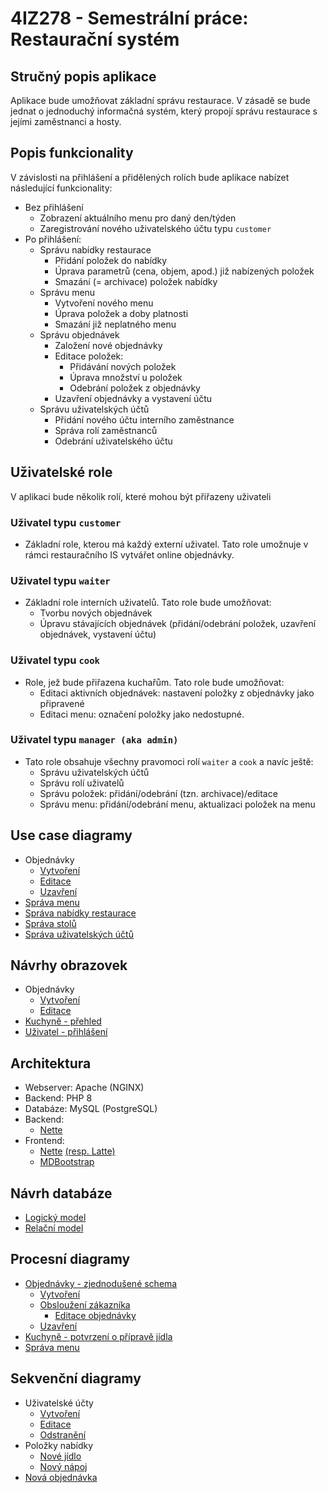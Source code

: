 # 4IZ278 - Semestrální práce: Restaurační systém

## Stručný popis aplikace

Aplikace bude umožňovat základní správu restaurace. V zásadě se bude jednat o jednoduchý informačná systém, který propojí správu restaurace s jejími zaměstnanci a hosty.

## Popis funkcionality

V závislosti na přihlášení a přidělených rolích bude aplikace nabízet následující funkcionality:

- Bez přihlášení
  - Zobrazení aktuálního menu pro daný den/týden
  - Zaregistrování nového uživatelského účtu typu `customer`
- Po přihlášení:
  - Správu nabídky restaurace
    - Přidání položek do nabídky
    - Úprava parametrů (cena, objem, apod.) již nabízených položek
    - Smazání (= archivace) položek nabídky
  - Správu menu
    - Vytvoření nového menu
    - Úprava položek a doby platnosti
    - Smazání již neplatného menu
  - Správu objednávek
    - Založení nové objednávky
    - Editace položek:
      - Přidávání nových položek
      - Úprava množství u položek
      - Odebrání položek z objednávky
    - Uzavření objednávky a vystavení účtu
  - Správu uživatelských účtů
    - Přidání nového účtu interního zaměstnance
    - Správa rolí zaměstnanců
    - Odebrání uživatelského účtu

## Uživatelské role

V aplikaci bude několik rolí, které mohou být přiřazeny uživateli

### Uživatel typu `customer`
- Základní role, kterou má každý externí uživatel. Tato role umožnuje v rámci restauračního IS vytvářet online objednávky. 

### Uživatel typu `waiter`
- Základní role interních uživatelů. Tato role bude umožňovat:
  - Tvorbu nových objednávek
  - Úpravu stávajících objednávek (přidání/odebrání položek, uzavření objednávek, vystavení účtu)

### Uživatel typu `cook`
- Role, jež bude přiřazena kuchařům. Tato role bude umožňovat:
  - Editaci aktivních objednávek: nastavení položky z objednávky jako připravené
  - Editaci menu: označení položky jako nedostupné.

### Uživatel typu `manager (aka admin)`
- Tato role obsahuje všechny pravomoci rolí `waiter` a `cook` a navíc ještě:
  - Správu uživatelských účtů
  - Správu rolí uživatelů
  - Správu položek: přidání/odebrání (tzn. archivace)/editace
  - Správu menu: přidání/odebrání menu, aktualizaci položek na menu


## Use case diagramy

- Objednávky
  - [Vytvoření](https://4iz278sp-zadani.lubosjansky.com/use_cases/order/new.png)
  - [Editace](https://4iz278sp-zadani.lubosjansky.com/use_cases/order/edit.png)
  - [Uzavření](https://4iz278sp-zadani.lubosjansky.com/use_cases/order/close.png)
- [Správa menu](https://4iz278sp-zadani.lubosjansky.com/use_cases/menu_management.png)
- [Správa nabídky restaurace](https://4iz278sp-zadani.lubosjansky.com/use_cases/offer_management.png)
- [Správa stolů](https://4iz278sp-zadani.lubosjansky.com/use_cases/table_management.png)
- [Správa uživatelských účtů](https://4iz278sp-zadani.lubosjansky.com/use_cases/user_accounts_management.png)

## Návrhy obrazovek

- Objednávky
  - [Vytvoření](https://4iz278sp-zadani.lubosjansky.com/wireframes/order/new.png)
  - [Editace](https://4iz278sp-zadani.lubosjansky.com/wireframes/order/edit.png)
- [Kuchyně - přehled](https://4iz278sp-zadani.lubosjansky.com/wireframes/kitchen_overview.png)
- [Uživatel - přihlášení](https://4iz278sp-zadani.lubosjansky.com/wireframes/user_login.png)

## Architektura

- Webserver: Apache (NGINX)
- Backend: PHP 8
- Databáze: MySQL (PostgreSQL)
- Backend:
  - [Nette](https://nette.org/cs/)
- Frontend:
  - [Nette](https://nette.org/cs/) [(resp. Latte)](https://latte.nette.org/cs/)
  - [MDBootstrap](https://mdbootstrap.com/)

## Návrh databáze

- [Logický model](https://4iz278sp-zadani.lubosjansky.com/database/logical_model.png)
- [Relační model](https://4iz278sp-zadani.lubosjansky.com/database/relation_model.png)

## Procesní diagramy

- [Objednávky - zjednodušené schema](https://4iz278sp-zadani.lubosjansky.com/process_diagrams/order/order.png)
  - [Vytvoření](https://4iz278sp-zadani.lubosjansky.com/process_diagrams/order/new.png)
  - [Obsloužení zákazníka](https://4iz278sp-zadani.lubosjansky.com/process_diagrams/order/customer_service/customer_service.png)
    - [Editace objednávky](https://4iz278sp-zadani.lubosjansky.com/process_diagrams/order/customer_service/manage_order_items.png)
  - [Uzavření](https://4iz278sp-zadani.lubosjansky.com/process_diagrams/order/close.png)
- [Kuchyně - potvrzení o přípravě jídla](https://4iz278sp-zadani.lubosjansky.com/process_diagrams/meal_confirmation.png)
- [Správa menu](https://4iz278sp-zadani.lubosjansky.com/process_diagrams/menu_management.png)

## Sekvenční diagramy

- Uživatelské účty
  - [Vytvoření](https://4iz278sp-zadani.lubosjansky.com/sequential_diagrams/account/new.png)
  - [Editace](https://4iz278sp-zadani.lubosjansky.com/sequential_diagrams/account/edit.png)
  - [Odstranění](https://4iz278sp-zadani.lubosjansky.com/sequential_diagrams/account/delete.png)
- Položky nabídky
  - [Nové jídlo](https://4iz278sp-zadani.lubosjansky.com/sequential_diagrams/item/new_meal.png)
  - [Nový nápoj](https://4iz278sp-zadani.lubosjansky.com/sequential_diagrams/item/new_drink.png)
- [Nová objednávka](https://4iz278sp-zadani.lubosjansky.com/sequential_diagrams/new_order.png)
